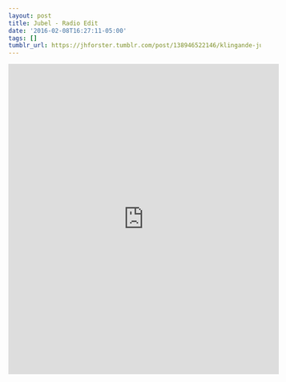 ```yaml
---
layout: post
title: Jubel - Radio Edit
date: '2016-02-08T16:27:11-05:00'
tags: []
tumblr_url: https://jhforster.tumblr.com/post/138946522146/klingande-jubel-radio-edit
---
```

<iframe class="spotify_audio_player" src="https://embed.spotify.com/?uri=spotify%3Atrack%3A2mpsKeLCbdXkwEpZRNi4XD&amp;view=coverart" frameborder="0" allowtransparency="true" width="540" height="620"></iframe>  
